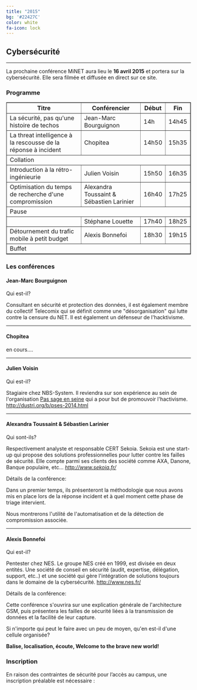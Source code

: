 ```yaml
---
title: "2015"
bg: '#22427C'
color: white
fa-icon: lock
---
```


## Cybersécurité

-------------------------

La prochaine conférence MiNET aura lieu le **16 avril 2015** et portera sur la cybersécurité. Elle sera filmée et diffusée en direct sur ce site.

### Programme

<table border="1">
   <tr>
       <th>Titre</th>
       <th>Conférencier</th>
       <th>Début</th>
       <th>Fin</th>
   </tr>
   <tr>
       <td>La sécurité, pas qu'une histoire de techos</td>
       <td>Jean-Marc Bourguignon</td>
       <td>14h</td>
       <td>14h45</td>
   </tr>
   <tr>
       <td>La threat intelligence à la rescousse de la réponse à incident</td>
       <td>Chopitea</td>
       <td>14h50</td>
       <td>15h35</td>
   </tr>
   <tr>
       <td colspan="4">Collation</td>
   </tr>
      <tr>
       <td>Introduction à la rétro-ingénieurie</td>
       <td>Julien Voisin</td>
       <td>15h50</td>
       <td>16h35</td>
   </tr>
   <tr>
       <td>Optimisation du temps de recherche d'une compromission</td>
       <td>Alexandra Toussaint & Sébastien Larinier</td>
       <td>16h40</td>
       <td>17h25</td>
   </tr>
      <tr>
       <td colspan="4">Pause</td>
   </tr>
   <tr>
       <td></td>
       <td>Stéphane Louette</td>
       <td>17h40</td>
       <td>18h25</td>
   </tr>
   <tr>
       <td>Détournement du trafic mobile à petit budget</td>
       <td>Alexis Bonnefoi</td>
       <td>18h30</td>
       <td>19h15</td>
   </tr>
   <tr>
       <td colspan="4">Buffet</td>
   </tr>
</table>

### Les conférences

#### Jean-Marc Bourguignon

Qui est-il?

Consultant en sécurité et protection des données, il est également membre du collectif Telecomix qui se définit comme une "désorganisation" qui lutte contre la censure du NET. Il est également un défenseur de l'hacktivisme.


-------------------------------------------

#### Chopitea

en cours....

-------------------------------------------

#### Julien Voisin

Qui est-il?

Stagiaire chez NBS-System. Il reviendra sur son expérience au sein de l'organisation <a href="http://www.passageenseine.org/">Pas sage en seine</a> qui a pour but de promouvoir l'hactivisme.
http://dustri.org/b/pses-2014.html

--------------------------------------------

#### Alexandra Toussaint & Sébastien Larinier

Qui sont-ils?

Respectivement analyste et responsable CERT Sekoia. Sekoia est une start-up qui propose des solutions professionnelles pour lutter contre les failles de sécurité. Elle compte parmi ses clients des société comme AXA, Danone, Banque populaire, etc... 
*http://www.sekoia.fr/*

Détails de la conférence:

Dans un premier temps, ils présenteront la méthodologie que nous avons mis en place lors de la réponse incident et à quel moment cette phase de triage intervient.

Nous montrerons l'utilité de l'automatisation et de la détection de compromission associée.

---------------------------------------------

#### Alexis Bonnefoi

Qui est-il?

Pentester chez NES. Le groupe NES créé en 1999, est divisée en deux entités. Une société de conseil en sécurité (audit, expertise, délégation, support, etc..) et une société qui gère l'intégration de solutions toujours dans le domaine de la cybersécurité.
http://www.nes.fr/

Détails de la conférence:

Cette conférence s'ouvrira sur une explication générale de l'architecture GSM, puis présentera les failles de sécurité liées à la transmission de données et la facilité de leur capture.

Si n'importe qui peut le faire avec un peu de moyen, qu'en est-il d'une cellule organisée?

**Balise, localisation, écoute, Welcome to the brave new world!**

### Inscription

En raison des contraintes de sécurité pour l’accès au campus, une inscription préalable est nécessaire :

<center><a href="https://conference.minet.net/inscription/">
<span class="fa-stack subtlecircle" style="font-size:80px; background:rgba(255,255,255,0.1)">
  <i class="fa fa-circle fa-stack-2x text-white"></i>
  <i class="fa fa-user-plus fa-stack-1x text-turquoise"></i>
</span>
</a></center>
